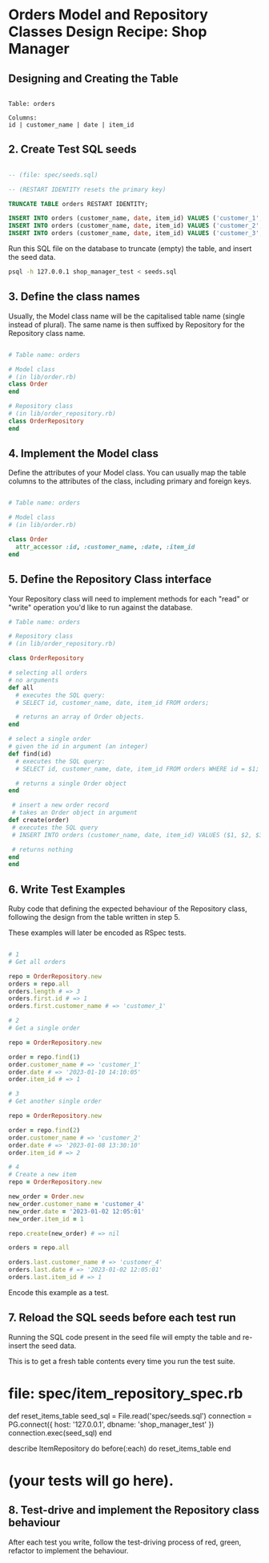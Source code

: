 # Orders Model and Repository Classes Design Recipe: Shop Manager

## Designing and Creating the Table

```

Table: orders

Columns:
id | customer_name | date | item_id
```

## 2. Create Test SQL seeds

```sql

-- (file: spec/seeds.sql)

-- (RESTART IDENTITY resets the primary key)

TRUNCATE TABLE orders RESTART IDENTITY;

INSERT INTO orders (customer_name, date, item_id) VALUES ('customer_1', '2023-01-10 14:10:05', 1)
INSERT INTO orders (customer_name, date, item_id) VALUES ('customer_2', '2023-01-08 13:30:10', 2)
INSERT INTO orders (customer_name, date, item_id) VALUES ('customer_3', '2023-01-20 16:15:03', 1)

```

Run this SQL file on the database to truncate (empty) the table, and insert the seed data.

```bash
psql -h 127.0.0.1 shop_manager_test < seeds.sql
```

## 3. Define the class names

Usually, the Model class name will be the capitalised table name (single instead of plural). The same name is then suffixed by Repository for the Repository class name.

```ruby

# Table name: orders

# Model class
# (in lib/order.rb)
class Order
end

# Repository class
# (in lib/order_repository.rb)
class OrderRepository
end
```

## 4. Implement the Model class

Define the attributes of your Model class. You can usually map the table columns to the attributes of the class, including primary and foreign keys.

```ruby

# Table name: orders

# Model class
# (in lib/order.rb)

class Order
  attr_accessor :id, :customer_name, :date, :item_id
end

```
## 5. Define the Repository Class interface

Your Repository class will need to implement methods for each "read" or "write" operation you'd like to run against the database.

  ```ruby
# Table name: orders

# Repository class
# (in lib/order_repository.rb)

class OrderRepository

  # selecting all orders
  # no arguments
  def all
    # executes the SQL query:
    # SELECT id, customer_name, date, item_id FROM orders;

    # returns an array of Order objects.
  end
  
  # select a single order
  # given the id in argument (an integer)
  def find(id)
    # executes the SQL query:
    # SELECT id, customer_name, date, item_id FROM orders WHERE id = $1;

    # returns a single Order object
  end

   # insert a new order record
   # takes an Order object in argument
  def create(order)
   # executes the SQL query
   # INSERT INTO orders (customer_name, date, item_id) VALUES ($1, $2, $3);

   # returns nothing
  end
end
```

## 6. Write Test Examples

Ruby code that defining the expected behaviour of the Repository class, following the design from the table written in step 5.

These examples will later be encoded as RSpec tests.

```ruby

# 1
# Get all orders

repo = OrderRepository.new
orders = repo.all
orders.length # => 3
orders.first.id # => 1
orders.first.customer_name # => 'customer_1'

# 2
# Get a single order

repo = OrderRepository.new

order = repo.find(1)
order.customer_name # => 'customer_1'
order.date # => '2023-01-10 14:10:05'
order.item_id # => 1

# 3
# Get another single order

repo = OrderRepository.new

order = repo.find(2)
order.customer_name # => 'customer_2'
order.date # => '2023-01-08 13:30:10'
order.item_id # => 2

# 4
# Create a new item
repo = OrderRepository.new

new_order = Order.new
new_order.customer_name = 'customer_4'
new_order.date = '2023-01-02 12:05:01'
new_order.item_id = 1

repo.create(new_order) # => nil

orders = repo.all

orders.last.customer_name # => 'customer_4'
orders.last.date # => '2023-01-02 12:05:01'
orders.last.item_id # => 1


```

Encode this example as a test.

## 7. Reload the SQL seeds before each test run

Running the SQL code present in the seed file will empty the table and re-insert the seed data.

This is to get a fresh table contents every time you run the test suite.

# file: spec/item_repository_spec.rb

def reset_items_table
  seed_sql = File.read('spec/seeds.sql')
  connection = PG.connect({ host: '127.0.0.1', dbname: 'shop_manager_test' })
  connection.exec(seed_sql)
end

describe ItemRepository do
  before(:each) do 
    reset_items_table
  end

 # (your tests will go here).

## 8. Test-drive and implement the Repository class behaviour

After each test you write, follow the test-driving process of red, green, refactor to implement the behaviour.